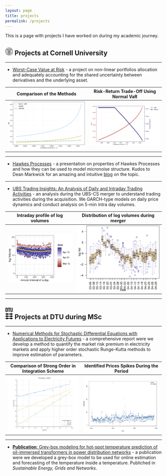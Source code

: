 ```yaml
---
layout: page
title: projects
permalink: /projects
---
```


This is a page with projects I have worked on during my academic journey.

## <img src="projects/render_files/cornell_logo.png" alt="image" width="5%" height="auto"> Projects at Cornell University 
---

* [Worst-Case Value at Risk](projects/cornell/worst-case_value_at_risk/ORIE5370___Project.pdf) - a project on non-linear portfolios allocation and adequately accounting for the shared uncertainty between derivatives and the underlying asset. 


Comparison of the Methods  |  Risk-Return Trade-Off Using Normal VaR 
:-------------------------:|:-------------------------:
![](projects/cornell/worst-case_value_at_risk/comparison_3_methods.png)  |  ![](projects/cornell/worst-case_value_at_risk/performance_metrics_norm.png)

---

* [Hawkes Processes](projects/cornell/slides_hawkess_processes.pdf) - a presentation on properties of Hawkes Processes and how they can be used to model micronoise structure. Kudos to Dean Markwick for an amazing and intuitive [blog](https://dm13450.github.io/2022/05/11/modelling-microstructure-noise-using-hawkes-processes.html) on the topic.

---

* [UBS Trading Insights: An Analysis of Daily and Intraday Trading Activities](projects/cornell/fin_stat_projects/ORIE5640_project_2.pdf) - an analysis during the UBS-CS merger to understand trading activities during the acquisition. We GARCH-type models on daily price dynamics and conduct analysis on 5-min intra day volumes.

Intraday profile of log volumes   |  Distribution of log volumes during merger
:-------------------------:|:-------------------------:
![](projects/cornell/fin_stat_projects/min5_vs_log_volume.png)  |  ![](projects/cornell/fin_stat_projects/mean_variance_before.png)

--- 



## <img src="projects/render_files/DTU_logo_black.png" alt="image" width="5%" height="auto"> Projects at DTU during MSc
---

* [Numerical Methods for Stochastic Differential Equations with Applications to Electricity Futures](projects/dtu_during_msc/numerical_methods_for_diff_eq/Numerical_Methods_for_Stochastic_Differential_Equations_and_Levy_Processes.pdf) - a comprehensive report were we develop a method to quantify the market risk premium in electricity markets and apply higher order stochastic Runge-Kutta methods to improve estimation of
parameters. 

Comparison of Strong Order in Integration Scheme   |  Identified Prices Spikes During the Period
:-------------------------:|:-------------------------:
![](projects/dtu_during_msc/numerical_methods_for_diff_eq/error_plot.png)  |  ![](projects/dtu_during_msc/numerical_methods_for_diff_eq/short_lm_log_spikes_identified.png)

--- 

* [**Publication**: Grey-box modeling for hot-spot temperature prediction of oil-immersed transformers in power distribution networks](https://www.sciencedirect.com/science/article/pii/S2352467723000565?via%3Dihub) - a publication were we developed a grey-box model to be used for online estimation and forecasting of the temperature inside a temperature. Publiched in *Sustainable Energy, Grids and Networks*.